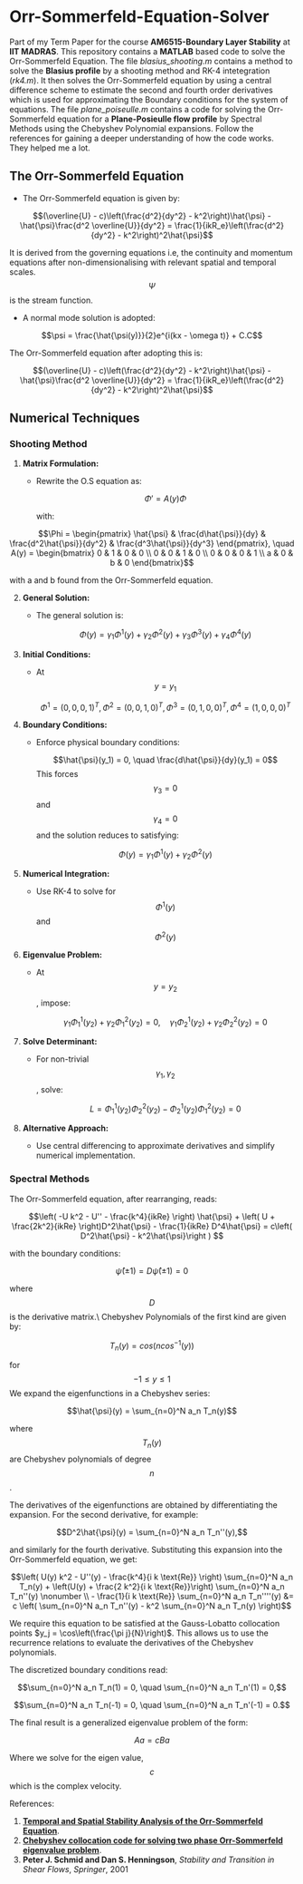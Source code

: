 # Orr-Sommerfeld-Equation-Solver
Part of my Term Paper for the course **AM6515-Boundary Layer Stability** at **IIT MADRAS**.
This repository contains a **MATLAB** based code to solve the Orr-Sommerfeld Equation. 
The file *blasius_shooting.m* contains a method to solve the **Blasius profile** by a shooting method and RK-4 intetegration (*rk4.m*). It then solves the Orr-Sommerfeld equation by using a central difference scheme to estimate the second and fourth order derivatives which is used for approximating the Boundary conditions for the system of equations.
The file *plane_poiseulle.m* contains a code for solving the Orr-Sommerfeld equation for a **Plane-Posieulle flow profile** by Spectral Methods using the Chebyshev Polynomial expansions. 
Follow the references for gaining a deeper understanding of how the code works. They helped me a lot.

## The Orr-Sommerfeld Equation 
- The Orr-Sommerfeld equation is given by:
  
$$(\overline{U} - c)\left(\frac{d^2}{dy^2} - k^2\right)\hat{\psi} - \hat{\psi}\frac{d^2 \overline{U}}{dy^2} = \frac{1}{ikR_e}\left(\frac{d^2}{dy^2} - k^2\right)^2\hat{\psi}$$

It is derived from the governing equations i.e, the continuity and momentum equations after non-dimensionalising with relevant spatial and temporal scales. $$\Psi$$ is the stream function.
- A normal mode solution is adopted:

$$\psi = \frac{\hat{\psi(y)}}{2}e^{i(kx - \omega t)} + C.C$$

The Orr-Sommerfeld equation after adopting this is:

$$(\overline{U} - c)\left(\frac{d^2}{dy^2} - k^2\right)\hat{\psi} - \hat{\psi}\frac{d^2 \overline{U}}{dy^2} = \frac{1}{ikR_e}\left(\frac{d^2}{dy^2} - k^2\right)^2\hat{\psi}$$

## Numerical Techniques
### Shooting Method

1. **Matrix Formulation:**  
   - Rewrite the O.S equation as:  
     
     $$\Phi' = A(y)\Phi$$
     
     with:  

  ```math
\Phi = \begin{pmatrix} \hat{\psi} & \frac{d\hat{\psi}}{dy} & \frac{d^2\hat{\psi}}{dy^2} & \frac{d^3\hat{\psi}}{dy^3} \end{pmatrix}, \quad A(y) = \begin{bmatrix} 0 & 1 & 0 & 0 \\ 0 & 0 & 1 & 0 \\ 0 & 0 & 0 & 1 \\ a & 0 & b & 0 \end{bmatrix}
```
with a and b found from the Orr-Sommerfeld equation.

2. **General Solution:**  
   - The general solution is:  
     
     $$\Phi(y) = \gamma_1\Phi^1(y) + \gamma_2\Phi^2(y) + \gamma_3\Phi^3(y) + \gamma_4\Phi^4(y)$$

3. **Initial Conditions:**  
   - At $$y = y_1$$  
   
     $$\Phi^1 = (0, 0, 0, 1)^T, \, \Phi^2 = (0, 0, 1, 0)^T, \, \Phi^3 = (0, 1, 0, 0)^T, \, \Phi^4 = (1, 0, 0, 0)^T$$

4. **Boundary Conditions:**  
   - Enforce physical boundary conditions:  
   
     $$\hat{\psi}(y_1) = 0, \quad \frac{d\hat{\psi}}{dy}(y_1) = 0$$
     This forces $$\gamma_3 = 0$$ and $$\gamma_4=0$$ and the solution reduces to satisfying:
   
     $$\Phi(y) = \gamma_1\Phi^1(y) + \gamma_2\Phi^2(y)$$

6. **Numerical Integration:**  
   - Use RK-4 to solve for $$\Phi^1(y)$$  and $$\Phi^2(y)$$

7. **Eigenvalue Problem:**  
   - At $$y = y_2$$, impose:  
     
     $$\gamma_1\Phi^1_1(y_2) + \gamma_2\Phi^2_1(y_2) = 0, \quad \gamma_1\Phi^1_2(y_2) + \gamma_2\Phi^2_2(y_2) = 0$$

8. **Solve Determinant:**  
   - For non-trivial $$\gamma_1, \gamma_2$$ , solve:  

     $$L = \Phi^1_1(y_2)\Phi^2_2(y_2) - \Phi^1_2(y_2)\Phi^2_1(y_2) = 0$$

9. **Alternative Approach:**  
   - Use central differencing to approximate derivatives and simplify numerical implementation.

### Spectral Methods
The Orr-Sommerfeld equation, after rearranging, reads:
```math
\left( -U k^2 - U'' - \frac{k^4}{ikRe} \right) \hat{\psi} + \left( U + \frac{2k^2}{ikRe} \right)D^2\hat{\psi} - \frac{1}{ikRe} D^4\hat{\psi} = c\left( D^2\hat{\psi} - k^2\hat{\psi}\right ) 
```

with the boundary conditions:
```math
\hat{\psi}(\pm 1) = D\hat{\psi}(\pm 1) = 0
```
where $$D$$ is the derivative matrix.\\
Chebyshev Polynomials of the first kind are given by:
```math
    T_n(y) = cos(ncos^{-1}(y))
```
for $$-1 \leq y \leq 1$$
We expand the eigenfunctions in a Chebyshev series:
```math
\hat{\psi}(y) = \sum_{n=0}^N a_n T_n(y)
```
where $$T_n(y)$$ are Chebyshev polynomials of degree $$n$$. 

The derivatives of the eigenfunctions are obtained by differentiating the expansion. For the second derivative, for example:
```math
D^2\hat{\psi}(y) = \sum_{n=0}^N a_n T_n''(y),
```
and similarly for the fourth derivative. Substituting this expansion into the Orr-Sommerfeld equation, we get:
```math
\left( U(y) k^2 - U''(y) - \frac{k^4}{i k \text{Re}} \right) \sum_{n=0}^N a_n T_n(y) 
+ \left(U(y) + \frac{2 k^2}{i k \text{Re}}\right) \sum_{n=0}^N a_n T_n''(y) \nonumber \\
- \frac{1}{i k \text{Re}} \sum_{n=0}^N a_n T_n''''(y) &= c \left( \sum_{n=0}^N a_n T_n''(y) - k^2 \sum_{n=0}^N a_n T_n(y) \right)
```

We require this equation to be satisfied at the Gauss-Lobatto collocation points $y_j = \cos\left(\frac{\pi j}{N}\right)$. This allows us to use the recurrence relations to evaluate the derivatives of the Chebyshev polynomials.

The discretized boundary conditions read:
```math
\sum_{n=0}^N a_n T_n(1) = 0, \quad \sum_{n=0}^N a_n T_n'(1) = 0,
```
```math
\sum_{n=0}^N a_n T_n(-1) = 0, \quad \sum_{n=0}^N a_n T_n'(-1) = 0.
```
The final result is a generalized eigenvalue problem of the form:
```math
A a = c B a
```
Where we solve for the eigen value, $$c$$ which is the complex velocity.

References:
1) [**Temporal and Spatial Stability Analysis of the Orr-Sommerfeld Equation**](https://www.cdsimpson.net/2015/04/temporal-and-spatial-stability-analysis.html#:~:text=This%20is%20a%20nonlinear%20ordinary,opposite%20boundary%20conditions%20are%20met).
2) [**Chebyshev collocation code for solving two phase Orr-Sommerfeld eigenvalue problem**](https://in.mathworks.com/matlabcentral/fileexchange/48862-chebyshev-collocation-code-for-solving-two-phase-orr-sommerfeld-eigenvalue-problem).
3) **Peter J. Schmid and Dan S. Henningson**, *Stability and Transition in Shear Flows*, *Springer*, 2001
